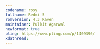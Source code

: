 ```yaml
---
codename: rosy
fullname: Redmi 5
romversion: 4.3 Raven
maintainer: Pulkit Agarwal
newformat: true
pling: https://www.pling.com/p/1409396/
xdathread:
---
```

